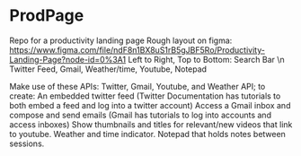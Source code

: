 # ProdPage
Repo for a productivity landing page
Rough layout on figma: https://www.figma.com/file/ndF8n1BX8uS1rB5gJBF5Ro/Productivity-Landing-Page?node-id=0%3A1
Left to Right, Top to Bottom: Search Bar \n Twitter Feed, Gmail, Weather/time, Youtube, Notepad

Make use of these APIs: Twitter, Gmail, Youtube, and Weather API; to create:
An embedded twitter feed (Twitter Documentation has tutorials to both embed a feed and log into a twitter account)
Access a Gmail inbox and compose and send emails (Gmail has tutorials to log into accounts and access inboxes)
Show thumbnails and titles for relevant/new videos that link to youtube.
Weather and time indicator.
Notepad that holds notes between sessions.
